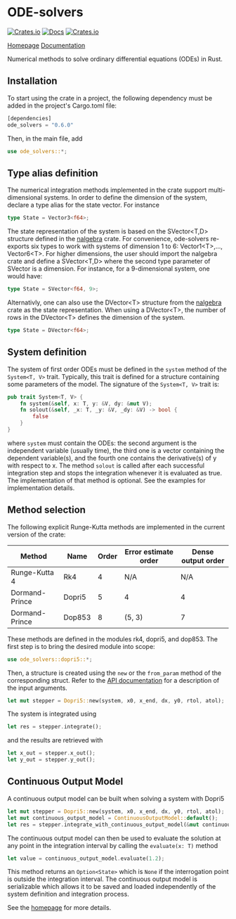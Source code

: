# ODE-solvers

[![Crates.io](https://img.shields.io/crates/v/ode_solvers.svg)](https://crates.io/crates/ode_solvers/) [![Docs](https://docs.rs/ode_solvers/badge.svg)](https://docs.rs/ode_solvers) [![Crates.io](https://img.shields.io/crates/l/ode_solvers.svg)](https://opensource.org/licenses/BSD-3-Clause)

[Homepage](https://srenevey.github.io/ode-solvers/)    [Documentation](https://docs.rs/ode_solvers)

Numerical methods to solve ordinary differential equations (ODEs) in Rust.



## Installation

To start using the crate in a project, the following dependency must be added in the project's Cargo.toml file:

```rust
[dependencies]
ode_solvers = "0.6.0"
```

Then, in the main file, add

```rust
use ode_solvers::*;
```



## Type alias definition

The numerical integration methods implemented in the crate support multi-dimensional systems. In order to define the dimension of the system, declare a type alias for the state vector. For instance

```rust
type State = Vector3<f64>;
```

The state representation of the system is based on the SVector&lt;T,D&gt; structure defined in the [nalgebra](https://nalgebra.org/) crate. For convenience, ode-solvers re-exports six types to work with systems of dimension 1 to 6: Vector1&lt;T&gt;,..., Vector6&lt;T&gt;. For higher dimensions, the user should import the nalgebra crate and define a SVector&lt;T,D&gt;  where the second type parameter of SVector is a dimension. For instance, for a 9-dimensional system, one would have:

```rust
type State = SVector<f64, 9>;
```

Alternativly, one can also use the DVector&lt;T&gt; structure from the [nalgebra](https://nalgebra.org/) crate as the state representation. When using a DVector&lt;T&gt;, the number of rows in the DVector&lt;T&gt; defines the dimension of the system.

```rust
type State = DVector<f64>;
```


## System definition

The system of first order ODEs must be defined in the `system` method of the `System<T, V>` trait. Typically, this trait is defined for a structure containing some parameters of the model. The signature of the `System<T, V>` trait is:

```rust
pub trait System<T, V> {
    fn system(&self, x: T, y: &V, dy: &mut V);
    fn solout(&self, _x: T, _y: &V, _dy: &V) -> bool {
        false
    }
}
```

where `system` must contain the ODEs: the second argument is the independent variable (usually time), the third one is a vector containing the dependent variable(s), and the fourth one contains the derivative(s) of y with respect to x. The method `solout` is called after each successful integration step and stops the integration whenever it is evaluated as true. The implementation of that method is optional. See the examples for implementation details.



## Method selection

The following explicit Runge-Kutta methods are implemented in the current version of the crate:

| Method         | Name   | Order | Error estimate order | Dense output order |
| -------------- | ------ | ----- | -------------------- | ------------------ |
| Runge-Kutta 4  | Rk4    | 4     | N/A                  | N/A                |
| Dormand-Prince | Dopri5 | 5     | 4                    | 4                  |
| Dormand-Prince | Dop853 | 8     | (5, 3)               | 7                  |

These methods are defined in the modules rk4, dopri5, and dop853. The first step is to bring the desired module into scope:

```rust
use ode_solvers::dopri5::*;
```

Then, a structure is created using the `new` or the `from_param` method of the corresponding struct. Refer to the [API documentation](https://docs.rs/ode_solvers) for a description of the input arguments.

```rust
let mut stepper = Dopri5::new(system, x0, x_end, dx, y0, rtol, atol);
```

The system is integrated using

```rust
let res = stepper.integrate();
```

and the results are retrieved with

```rust
let x_out = stepper.x_out();
let y_out = stepper.y_out();
```

## Continuous Output Model
A continuous output model can be built when solving a system with Dopri5
```rust
let mut stepper = Dopri5::new(system, x0, x_end, dx, y0, rtol, atol);
let mut continuous_output_model = ContinuousOutputModel::default();
let res = stepper.integrate_with_continuous_output_model(&mut continuous_output_model);
```
The continuous output model can then be used to evaluate the solution at any point in the integration interval by calling the `evaluate(x: T)` method
```rust
let value = continuous_output_model.evaluate(1.2);
```
This method returns an `Option<State>` which is `None` if the interrogation point is outside the integration interval. The continuous output model is serializable which allows it to be saved and loaded independently of the system definition and integration process.

See the [homepage](https://srenevey.github.io/ode-solvers/) for more details.
